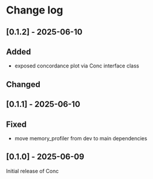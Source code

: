 # Change log

## [0.1.2] - 2025-06-10

## Added

- exposed concordance plot via Conc interface class

## Changed



## [0.1.1] - 2025-06-10

## Fixed

- move memory_profiler from dev to main dependencies

## [0.1.0] - 2025-06-09

Initial release of Conc
